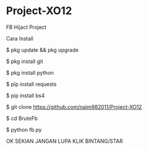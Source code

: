 # Project-XO12

FB Hijact Project

Cara Install

$ pkg update && pkg upgrade

$ pkg install git

$ pkg install python

$ pip install requests

$ pip install bs4

$ git clone https://github.com/naim982011/Project-XO12

$ cd BruteFb

$ python fb.py

OK SEKIAN JANGAN LUPA KLIK BINTANG/STAR
